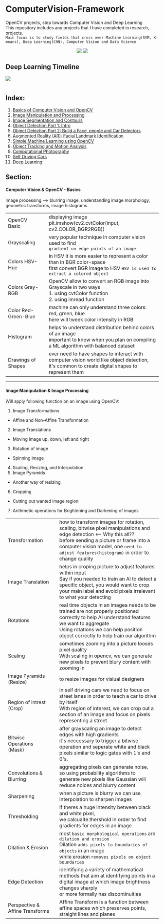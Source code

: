 # ComputerVision-Framework

OpenCV projects, step towards Computer Vision and Deep Learning <br>
This repository includes any projects that I have completed in research, projects. <br>
`Main focus is to study fields that cross over Machine Learning(SVM, K-means), Deep Learning(CNN), Computer Vision and Data Science`

<p align="center">
  <kbd><img src="https://user-images.githubusercontent.com/26667491/221328025-1e8c4bfc-2534-4742-a7f5-0b0e9d0e29f7.png"/></kbd>  
  <kbd><img src="https://user-images.githubusercontent.com/26667491/221328101-153a4910-3cae-4524-be10-3001c0ce6ea0.png"/></kbd>
  
  ## Deep Learning Timeline
  <kbd><img src="https://user-images.githubusercontent.com/26667491/221328067-954ea17f-8ba3-49d1-9766-126056fc287f.png"/></kbd>
</p>

<p align="right">
  <img src="https://user-images.githubusercontent.com/26667491/221327988-f36a7b53-3609-4347-9708-50d0241c05c9.gif" width=30% height=0%/>
</p>

## Index:
1. [Basics of Computer Vision and OpenCV](#)
2. [Image Manipulation and Processing](#)
3. [Image Segmentation and Contours](#)
4. [Object Detection Part 1: Intro](#)
5. [Object Detection Part 2: Build a Face, people and Car Detectors](#)
6. [Augmented Reality (AR): Facial Landmark Identification](#)
7. [Simple Machine Learning using OpenCV](#)
8. [Object Tracking and Motion Analysis](#)
9. [Computational Photography](#)
10. [Self Driving Cars](#)
11. [Deep Learning](#)
  
## Section:
#### Computer Vision & OpenCV - Basics
Image processing ==> blurring image, understanding image morphology, geometric transforms, image histograms

|             |          |           |
|-------------|----------|-----------|
|OpenCV Basic | | displaying image <br> plt.imshow(cv2.cvtColor(input, cv2.COLOR_BGR2RGB))|
|Grayscaling | |very popular technique in computer vision used to find <br>`gradient on edge points of an image` |
|Colors HSV-Hue | |in HSV it is more easier to represent a color than in BGR color-space <br> first convert BGR image to HSV `HSV is used to extract a colored object`|
|Colors Gray-RGB | |OpenCV allow to convert an RGB image into Grayscale in two ways <br> 1. using cvtColor function <br> 2. using imread function |
|Color Red-Green-Blue | |machine can only understand three colors: red, green, blue <br> here will tweek color intensity in RGB |
|Histogram | | helps to understand distribution behind colors of an image <br> important to know when you plan on compiling a ML algorithm with balanced dataset|
|Drawings of Shapes | | ever need to have shapes to interact with computer vision world like object detection, it's common to create digital shapes to represent them|

----

#### Image Manipulation & Image Processing
Will apply following function on an image using OpenCV:
1. Image Transformations
  * Affine and Non-Affine Transformation
2. Image Translations
  * Moving image up, down, left and right 
3. Rotation of image
  * Spinning image 
4. Scaling, Resizing, and Interpolation 
5. Image Pyramids 
  * Another way of resizing 
6. Cropping
  * Cutting out wanted image region 
7. Arithmetic operations for Brightening and Darkening of images

|             |          |           |
|-------------|----------|-----------|
|Transformation | |how to transform images for rotation, scaling, bitwise pixel manipulations and edge detection <-- Why this all?? <br> before sending a picture or frame into a computer vision model, one `need to adjust features(histogram)` in order to change quality |
|Image Translation | |helps in croping picture to adjust features within input <br> Say if you needed to train an AI to detect a specific object, you would want to crop your main label and avoid pixels irrelevant to what your detecting |
|Rotations | | real time objects in an imagea needs to be trained are not properly positioned correctly to help AI understand features we want to aggregate <br> Using rotations we can help position object correctly to help train our algorithm|
|Scaling | |sometimes zooming into a picture looses pixel quality <br> With scaling in opencv, we can generate new pixels to prevent blury content with zooming in |
|Image Pyramids <br>(Resize) | |to resize images for visiual designers |
|Region of intrest <br> (Crop) | |in self driving cars we need to focus on street lanes in order to teach a car to drive by itself <br>With region of interest, we can crop out a section of an image and focus on pixels representing a street |
|Bitwise Operations <br> (Mask) | | after grayscaling an image to detect edges with high gradients <br> it's neccessary to trigger a bitwise operation and seperate white and black pixels similar to logic gates with 1's and 0's.|
|Convolutions & Blurring | | aggregating pixels can generate noise, <br> so using probability algorithms to generate new pixels like Gaussian will reduce noices and blurry content |
|Sharpening| | when a picture is blurry we can use interpolation to sharpen images|
|Thresholding| | if theres a huge intensity between black and white pixel, <br>we calcualte thershold in order to find gradients for edges in an image|
|Dilation & Erosion| |most `basic morphological operations` are <br> `dilation and erosion`<br> Dilation `adds pixels to boundaries of objects` in an image <br> while erosion `removes pixels on object boundaries`|
|Edge Detection| |identifying a variety of mathematical methods that aim at identifying points in a digital image at which image brightness changes sharply <br>or more formally has discontinuities |
|Perspective & Affine Transforms| |Affine Transform is a function between affine spaces which preserves points, straight lines and planes |















